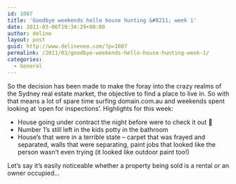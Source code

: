 ```yaml
---
id: 1087
title: 'Goodbye weekends hello house hunting &#8211; week 1'
date: 2011-03-06T19:34:29+00:00
author: deline
layout: post
guid: http://www.delineneo.com/?p=1087
permalink: /2011/03/goodbye-weekends-hello-house-hunting-week-1/
categories:
  - General
---
```

So the decision has been made to make the foray into the crazy realms of the Sydney real estate market, the objective to find a place to live in. So with that means a lot of spare time surfing domain.com.au and weekends spent looking at &#8216;open for inspections&#8217;. Highlights for this week:

  * House going under contract the night before were to check it out 🙁
  * Number 1&#8217;s still left in the kids potty in the bathroom
  * House&#8217;s that were in a terrible state &#8211; carpet that was frayed and separated, walls that were separating, paint jobs that looked like the person wasn&#8217;t even trying (it looked like outdoor paint too!)

Let&#8217;s say it&#8217;s easily noticeable whether a property being sold is a rental or an owner occupied&#8230;
